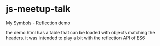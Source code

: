 # js-meetup-talk
My Symbols - Reflection demo

the demo.html has a table that can be loaded with objects matching the headers.
it was intended to play a bit with the reflection API of ES6
